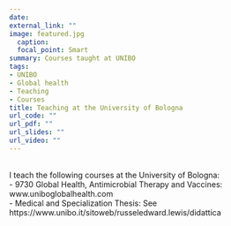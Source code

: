 ```yaml
---
date: 
external_link: ""
image: featured.jpg
  caption: 
  focal_point: Smart
summary: Courses taught at UNIBO
tags:
- UNIBO
- Global health
- Teaching
- Courses
title: Teaching at the University of Bologna
url_code: ""
url_pdf: ""
url_slides: ""
url_video: ""
---
```

<br>
I teach the following courses at the University of Bologna:
<br>
-  9730 Global Health, Antimicrobial Therapy and Vaccines: www.uniboglobalhealth.com
<br>
-  Medical and Specialization Thesis: See https://www.unibo.it/sitoweb/russeledward.lewis/didattica